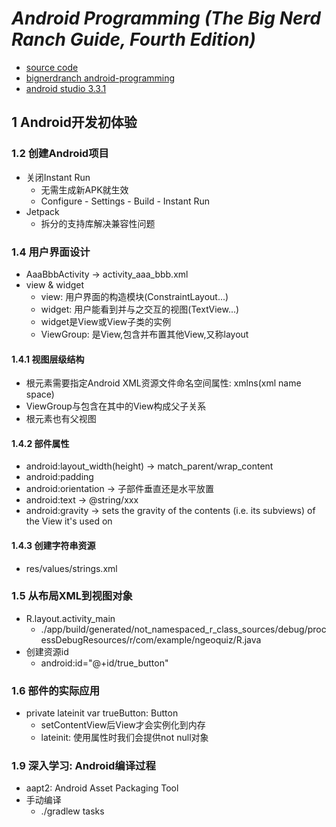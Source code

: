 *Android Programming (The Big Nerd Ranch Guide, Fourth Edition)*
=================================================================

- [source code](https://bignerdranch.com/solutions/AndroidProgramming4e.zip)
- [bignerdranch android-programming](https://forums.bignerdranch.com/c/android-programming-4th-edition/)
- [android studio 3.3.1](https://developer.android.com/studio/archive)

## 1 Android开发初体验

### 1.2 创建Android项目

- 关闭Instant Run
    - 无需生成新APK就生效
    - Configure - Settings - Build - Instant Run
- Jetpack
    - 拆分的支持库解决兼容性问题

### 1.4 用户界面设计

- AaaBbbActivity -> activity_aaa_bbb.xml
- view & widget
    - view: 用户界面的构造模块(ConstraintLayout...)
    - widget: 用户能看到并与之交互的视图(TextView...)
    - widget是View或View子类的实例
    - ViewGroup: 是View,包含并布置其他View,又称layout

#### 1.4.1 视图层级结构

- 根元素需要指定Android XML资源文件命名空间属性: xmlns(xml name space)
- ViewGroup与包含在其中的View构成父子关系
- 根元素也有父视图

#### 1.4.2 部件属性

- android:layout_width(height) -> match_parent/wrap_content
- android:padding
- android:orientation -> 子部件垂直还是水平放置
- android:text -> @string/xxx
- android:gravity -> sets the gravity of the contents (i.e. its subviews) of the View it's used on

#### 1.4.3 创建字符串资源

- res/values/strings.xml

### 1.5 从布局XML到视图对象

- R.layout.activity_main
    - ./app/build/generated/not_namespaced_r_class_sources/debug/processDebugResources/r/com/example/ngeoquiz/R.java
- 创建资源id
    - android:id="@+id/true_button"

### 1.6 部件的实际应用

- private lateinit var trueButton: Button
    - setContentView后View才会实例化到内存
    - lateinit: 使用属性时我们会提供not null对象

### 1.9 深入学习: Android编译过程

- aapt2: Android Asset Packaging Tool
- 手动编译
    - ./gradlew tasks

